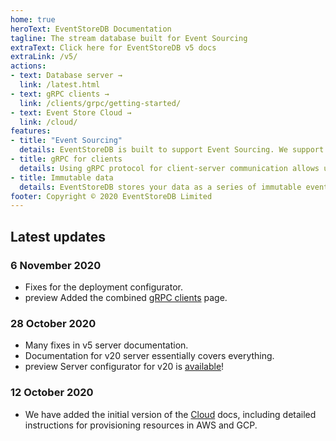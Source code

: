 ```yaml
---
home: true
heroText: EventStoreDB Documentation
tagline: The stream database built for Event Sourcing
extraText: Click here for EventStoreDB v5 docs
extraLink: /v5/
actions:
- text: Database server →
  link: /latest.html
- text: gRPC clients →
  link: /clients/grpc/getting-started/
- text: Event Store Cloud →
  link: /cloud/
features:
- title: "Event Sourcing"
  details: EventStoreDB is built to support Event Sourcing. We support idempotent writes and reading events from individual streams.
- title: gRPC for clients
  details: Using gRPC protocol for client-server communication allows us to provide SDKs for a wide range of languages and platforms.
- title: Immutable data
  details: EventStoreDB stores your data as a series of immutable events over time, providing one of the strongest audit log options available (characteristics similar to a blockchain).
footer: Copyright © 2020 EventStoreDB Limited
---
```


## Latest updates

### 6 November 2020
- Fixes for the deployment configurator.
- <badge>preview</badge> Added the combined [gRPC clients](/clients/grpc/getting-started/) page.

### 28 October 2020
- Many fixes in v5 server documentation.
- Documentation for v20 server essentially covers everything.
- <badge>preview</badge> Server configurator for v20 is [available](/server/20.6/server/installation/)!

### 12 October 2020
- We have added the initial version of the [Cloud](/cloud/intro/) docs, including detailed instructions for provisioning resources in AWS and GCP.
